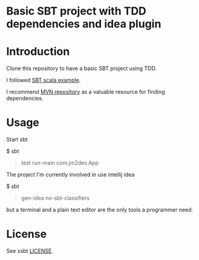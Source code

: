 [SBT scala example]: https://github.com/harrah/xsbt/wiki/Full-Configuration-Example
[MVN repository]: http://mvnrepository.com
[LICENSE]: https://github.com/harrah/xsbt/blob/0.11/LICENSE

# Basic SBT project with TDD dependencies and idea plugin

# Introduction

Clone this repository to have a basic SBT project using TDD.

I followed [SBT scala example].

I recommend [MVN repository] as a valuable resource for finding dependencies.

# Usage

Start sbt

  $ sbt
  > test
  > run-main com.jm2dev.App

The project I'm currently involved in use intellij idea

  $ sbt
  > gen-idea no-sbt-classifiers

but a terminal and a plain text editor are the only tools a programmer need.

# License

See xsbt [LICENSE].
